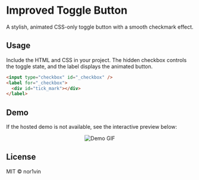 # Improved Toggle Button

A stylish, animated CSS-only toggle button with a smooth checkmark effect.

## Usage

Include the HTML and CSS in your project. The hidden checkbox controls the toggle state, and the label displays the animated button.

```html
<input type="checkbox" id="_checkbox" />
<label for="_checkbox">
  <div id="tick_mark"></div>
</label>
```

## Demo

If the hosted demo is not available, see the interactive preview below:

<p align="center">
  <img src="https://s5.ezgif.com/tmp/ezgif-560f5b27bc4115.gif" alt="Demo GIF" style="margin: 0 10px; max-width: 100%; height: auto;" />
</p>

## License

MIT © nor1vin
